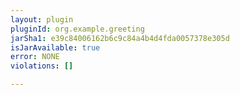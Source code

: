 ```yaml
---
layout: plugin
pluginId: org.example.greeting
jarSha1: e39c84006162b6c9c84a4b4d4fda0057378e305d
isJarAvailable: true
error: NONE
violations: []

---
```

